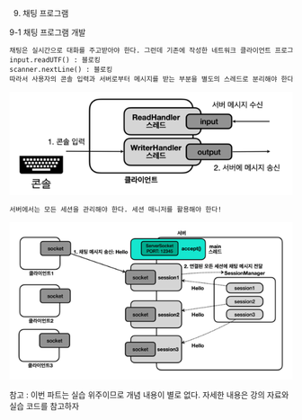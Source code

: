 9. 채팅 프로그램

9-1 채팅 프로그램 개발
```html
채팅은 실시간으로 대화를 주고받아야 한다. 그런데 기존에 작성한 네트워크 클라이언트 프로그램은 사용자의 콘솔 입력이 있을 때까지 무한정 대기하는 문제가 있다.
input.readUTF() : 블로킹
scanner.nextLine() : 블로킹
따라서 사용자의 콘솔 입력과 서버로부터 메시지를 받는 부분을 별도의 스레드로 분리해야 한다.
```
![img.png](img.png)
```html
서버에서는 모든 세션을 관리해야 한다. 세션 매니저를 활용해야 한다!
```
![img_2.png](img_2.png)

참고 : 이번 파트는 실습 위주이므로 개념 내용이 별로 없다. 자세한 내용은 강의 자료와 실습 코드를 참고하자